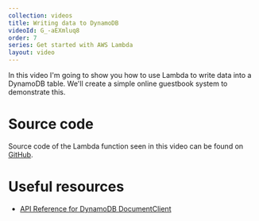 ```yaml
---
collection: videos
title: Writing data to DynamoDB
videoId: G_-aEXmluq8
order: 7
series: Get started with AWS Lambda
layout: video
---
```


In this video I'm going to show you how to use Lambda to write data into a DynamoDB table. We'll create a simple online guestbook system to demonstrate this.

# Source code
Source code of the Lambda function seen in this video can be found on <a href="https://github.com/SavjeeTutorials/getting-started-with-lambda/tree/master/07-write-to-dynamodb" target="_blank">GitHub</a>.

# Useful resources
* <a href="http://docs.aws.amazon.com/AWSJavaScriptSDK/latest/AWS/DynamoDB/DocumentClient.html" target="_blank">API Reference for DynamoDB DocumentClient</a>